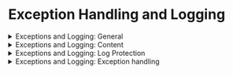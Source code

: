 # Exception Handling and Logging

<details>
  <summary>
    Exceptions and Logging: General
  </summary>
  
  * Focus on creating high quality logs rather than high volume.
  * Avoid collecting or logging sensitive information unless specifically required.
  * Handle all logged information securely and protect it per its data classification.
  * Store logs with a well-defined lifetime that is as short as possible.
  * Delete expired logs securely.
  * Do not disclose unnecessary information in logs and errors.
  * Ensure logs are clear, easily monitored, and analyzed either locally or sent to a remote monitoring system.
</details>

<details>
  <summary>
    Exceptions and Logging: Content
  </summary>
  
  * Do not log credentials or payment details. 
  * Log any session tokens in an irreversible, hashed form.
  * Do not log any sensitive data as defined under governing laws or relevant policy.
  * Log relevant security events, e.g.:
    * Successful authentication events
    * Failed authentication events
    * Access control failures
    * Deserialization failures
    * Input validation failures
  * Include necessary information in log events that facilitate a detailed investigation of the timeline when an event happens.
</details>

<details>
  <summary>
    Exceptions and Logging: Log Protection
  </summary>
  
  * Protect logs from modification, deletion, and unauthorized access and disclosure.
  * Appropriately encode user-supplied data to prevent log injection.
  * Protect all events from injection when viewed in log viewing software.
  * Synchronize logging systems to keep accurate time. Consider logging in UTC to assist with post-incident forensic analysis.
</details>

<details>
  <summary>
    Exceptions and Logging: Exception handling
  </summary>
  
  * Show generic error messages, potentially with a unique ID which support personnel can use to investigate.
  * Use consistent exception handling across the codebase to account for expected and unexpected error conditions.
  * Define a "last resort" error handler is defined which will catch all unhandled exceptions.
</details>
